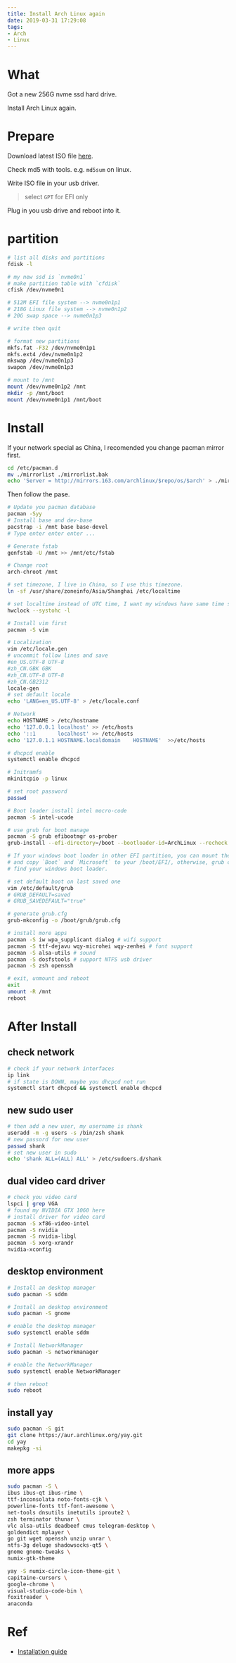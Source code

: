 ```yaml
---
title: Install Arch Linux again
date: 2019-03-31 17:29:08
tags:
- Arch
- Linux
---
```


# What

Got a new 256G nvme ssd hard drive.

Install Arch Linux again.

<!--more-->

# Prepare

Download latest ISO file [here](https://www.archlinux.org/download/).

Check md5 with tools. e.g. `md5sum`  on linux.

Write ISO file in your usb driver.
> select `GPT` for EFI only

Plug in you usb drive and reboot into it.

# partition

```sh
# list all disks and partitions
fdisk -l

# my new ssd is `nvme0n1`
# make partition table with `cfdisk`
cfisk /dev/nvme0n1

# 512M EFI file system --> nvme0n1p1
# 218G Linux file system --> nvme0n1p2
# 20G swap space --> nvme0n1p3

# write then quit

# format new partitions
mkfs.fat -F32 /dev/nvme0n1p1
mkfs.ext4 /dev/nvme0n1p2
mkswap /dev/nvme0n1p3
swapon /dev/nvme0n1p3

# mount to /mnt
mount /dev/nvme0n1p2 /mnt
mkdir -p /mnt/boot
mount /dev/nvme0n1p1 /mnt/boot
```

# Install

If your network special as China, I recomended you change pacman mirror first.

```sh
cd /etc/pacman.d
mv ./mirrorlist ./mirrorlist.bak
echo 'Server = http://mirrors.163.com/archlinux/$repo/os/$arch' > ./mirrorlist
```

Then follow the pase.

```sh
# Update you pacman database
pacman -Syy
# Install base and dev-base
pacstrap -i /mnt base base-devel
# Type enter enter enter ...

# Generate fstab
genfstab -U /mnt >> /mnt/etc/fstab

# Change root
arch-chroot /mnt

# set timezone, I live in China, so I use this timezone.
ln -sf /usr/share/zoneinfo/Asia/Shanghai /etc/localtime

# set localtime instead of UTC time, I want my windows have same time set.
hwclock --systohc -l

# Install vim first
pacman -S vim

# Localization
vim /etc/locale.gen
# uncommit follow lines and save
#en_US.UTF-8 UTF-8
#zh_CN.GBK GBK
#zh_CN.UTF-8 UTF-8
#zh_CN.GB2312
locale-gen
# set default locale
echo 'LANG=en_US.UTF-8' > /etc/locale.conf

# Network
echo HOSTNAME > /etc/hostname
echo '127.0.0.1	localhost' >> /etc/hosts
echo '::1		localhost' >> /etc/hosts
echo '127.0.1.1	HOSTNAME.localdomain	HOSTNAME'  >>/etc/hosts

# dhcpcd enable
systemctl enable dhcpcd

# Initramfs
mkinitcpio -p linux

# set root password
passwd

# Boot loader install intel mocro-code
pacman -S intel-ucode

# use grub for boot manage
pacman -S grub efibootmgr os-prober
grub-install --efi-directory=/boot --bootloader-id=ArchLinux --recheck

# If your windows boot loader in other EFI partition, you can mount the partition,
# and copy `Boot` and `Microsoft` to your /boot/EFI/, otherwise, grub can not
# find your windows boot loader.

# set default boot on last saved one
vim /etc/default/grub
# GRUB_DEFAULT=saved
# GRUB_SAVEDEFAULT="true"

# generate grub.cfg
grub-mkconfig -o /boot/grub/grub.cfg

# install more apps
pacman -S iw wpa_supplicant dialog # wifi support
pacman -S ttf-dejavu wqy-microhei wqy-zenhei # font support
pacman -S alsa-utils # sound
pacman -S dosfstools # support NTFS usb driver
pacman -S zsh openssh

# exit, unmount and reboot
exit
umount -R /mnt
reboot
```

# After Install

## check network

```sh
# check if your network interfaces
ip link
# if state is DOWN, maybe you dhcpcd not run
systemctl start dhcpcd && systemctl enable dhcpcd
```

## new sudo user

```sh
# then add a new user, my username is shank
useradd -m -g users -s /bin/zsh shank
# new passord for new user
passwd shank
# set new user in sudo
echo 'shank ALL=(ALL) ALL' > /etc/sudoers.d/shank
```

## dual video card driver

```sh
# check you video card
lspci | grep VGA
# found my NVIDIA GTX 1060 here
# install driver for video card
pacman -S xf86-video-intel
pacman -S nvidia
pacman -S nvidia-libgl
pacman -S xorg-xrandr
nvidia-xconfig
```

## desktop environment

```sh
# Install an desktop manager
sudo pacman -S sddm

# Install an desktop environment
sudo pacman -S gnome

# enable the desktop manager
sudo systemctl enable sddm

# Install NetworkManager
sudo pacman -S networkmanager

# enable the NetworkManager
sudo systemctl enable NetworkManager

# then reboot
sudo reboot
```

## install yay

```sh
sudo pacman -S git
git clone https://aur.archlinux.org/yay.git
cd yay
makepkg -si
```

## more apps

```sh
sudo pacman -S \
ibus ibus-qt ibus-rime \
ttf-inconsolata noto-fonts-cjk \
powerline-fonts ttf-font-awesome \
net-tools dnsutils inetutils iproute2 \
zsh terminator thunar \
vlc alsa-utils deadbeef cmus telegram-desktop \
goldendict mplayer \
go git wget openssh unzip unrar \
ntfs-3g deluge shadowsocks-qt5 \
gnome gnome-tweaks \
numix-gtk-theme

yay -S numix-circle-icon-theme-git \
capitaine-cursors \
google-chrome \
visual-studio-code-bin \
foxitreader \
anaconda
```

# Ref

* [Installation guide](https://wiki.archlinux.org/index.php/EFI_system_partition)

